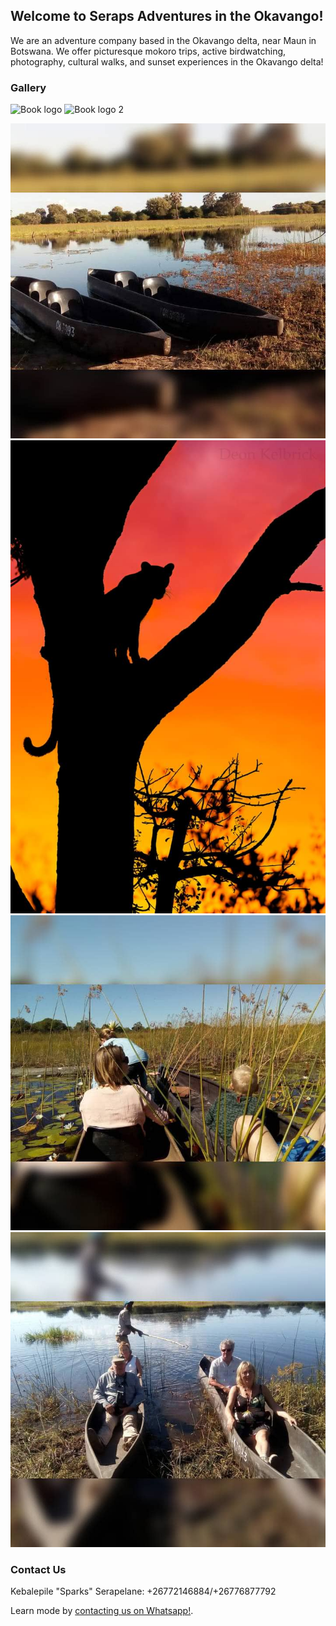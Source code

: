 ## Welcome to Seraps Adventures in the Okavango!

We are an adventure company based in the Okavango delta, near Maun in Botswana. We offer picturesque mokoro trips, active birdwatching, photography, cultural walks, and sunset experiences in the Okavango delta!

### Gallery
![Book logo](/Seraps-Adventure/blob/gh-pages/beautiful-mokoros.jpg)
![Book logo 2](/Seraps-Adventure/beautiful-mokoros.jpg)

<img src="https://github.com/peter-stuart-turner/Seraps-Adventure/blob/gh-pages/beautiful-mokoros.jpg" > 
<img src="https://github.com/peter-stuart-turner/Seraps-Adventure/blob/gh-pages/leopard-sunset.jpg" > 
<img src="https://github.com/peter-stuart-turner/Seraps-Adventure/blob/gh-pages/mokoro-adventures-2.jpg" > 
<img src="https://github.com/peter-stuart-turner/Seraps-Adventure/blob/gh-pages/mokoro-adventures.jpg" > 

### Contact Us

Kebalepile "Sparks" Serapelane: +26772146884/+26776877792

Learn mode by [contacting us on Whatsapp!](https://wa.link/1url1d).
